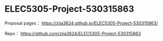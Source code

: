 # ELEC5305-Project-530315863


Proposal pages：  https://zjia3624.github.io/ELEC5305-Project-530315863/


Repo： https://github.com/zjia3624/ELEC5305-Project-530315863
